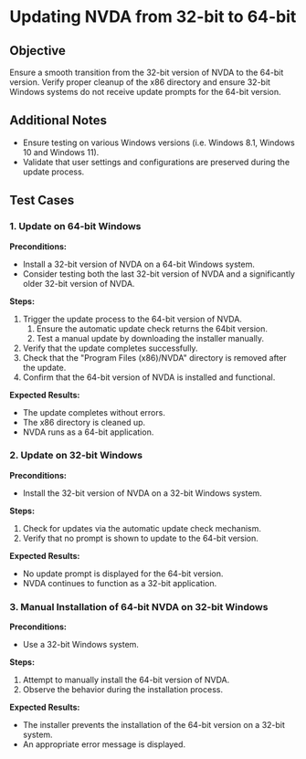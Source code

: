 # Updating NVDA from 32-bit to 64-bit

## Objective

Ensure a smooth transition from the 32-bit version of NVDA to the 64-bit version.
Verify proper cleanup of the x86 directory and ensure 32-bit Windows systems do not receive update prompts for the 64-bit version.

## Additional Notes

- Ensure testing on various Windows versions (i.e. Windows 8.1, Windows 10 and Windows 11).
- Validate that user settings and configurations are preserved during the update process.

## Test Cases

### 1. Update on 64-bit Windows

**Preconditions:**

- Install a 32-bit version of NVDA on a 64-bit Windows system.
- Consider testing both the last 32-bit version of NVDA and a significantly older 32-bit version of NVDA.

**Steps:**

1. Trigger the update process to the 64-bit version of NVDA.
    1. Ensure the automatic update check returns the 64bit version.
    2. Test a manual update by downloading the installer manually.
2. Verify that the update completes successfully.
3. Check that the "Program Files (x86)/NVDA" directory is removed after the update.
4. Confirm that the 64-bit version of NVDA is installed and functional.

**Expected Results:**

- The update completes without errors.
- The x86 directory is cleaned up.
- NVDA runs as a 64-bit application.

### 2. Update on 32-bit Windows

**Preconditions:**

- Install the 32-bit version of NVDA on a 32-bit Windows system.

**Steps:**

1. Check for updates via the automatic update check mechanism.
2. Verify that no prompt is shown to update to the 64-bit version.

**Expected Results:**

- No update prompt is displayed for the 64-bit version.
- NVDA continues to function as a 32-bit application.

### 3. Manual Installation of 64-bit NVDA on 32-bit Windows

**Preconditions:**

- Use a 32-bit Windows system.

**Steps:**

1. Attempt to manually install the 64-bit version of NVDA.
2. Observe the behavior during the installation process.

**Expected Results:**

- The installer prevents the installation of the 64-bit version on a 32-bit system.
- An appropriate error message is displayed.

